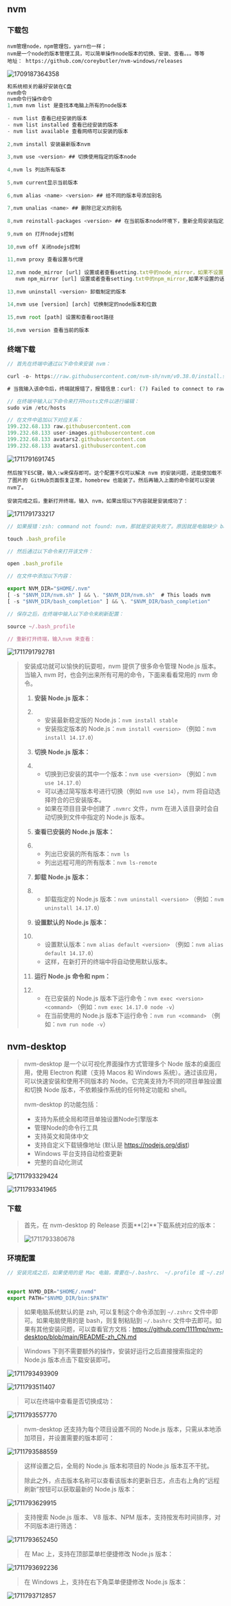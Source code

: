 ## nvm

### 下载包

```
nvm管理node，npm管理包，yarn也一样；
nvm是一个node的版本管理工具，可以简单操作node版本的切换、安装、查看。。。等等
地址： https://github.com/coreybutler/nvm-windows/releases
```

![1709187364358](C:\Users\Administrator\AppData\Roaming\Typora\typora-user-images\1709187364358.png)

```js
和系统相关的最好安装在C盘
nvm命令
nvm命令行操作命令
1,nvm nvm list 是查找本电脑上所有的node版本
 
- nvm list 查看已经安装的版本
- nvm list installed 查看已经安装的版本
- nvm list available 查看网络可以安装的版本
 
2,nvm install 安装最新版本nvm
 
3,nvm use <version> ## 切换使用指定的版本node
 
4,nvm ls 列出所有版本
 
5,nvm current显示当前版本
 
6,nvm alias <name> <version> ## 给不同的版本号添加别名
 
7,nvm unalias <name> ## 删除已定义的别名
 
8,nvm reinstall-packages <version> ## 在当前版本node环境下，重新全局安装指定版本号的npm包
 
9,nvm on 打开nodejs控制
 
10,nvm off 关闭nodejs控制
 
11,nvm proxy 查看设置与代理
 
12,nvm node_mirror [url] 设置或者查看setting.txt中的node_mirror，如果不设置的默认是 https://nodejs.org/dist/
　 nvm npm_mirror [url] 设置或者查看setting.txt中的npm_mirror,如果不设置的话默认的是： https://github.com/npm/npm/archive/.
 
13,nvm uninstall <version> 卸载制定的版本
 
14,nvm use [version] [arch] 切换制定的node版本和位数
 
15,nvm root [path] 设置和查看root路径
 
16,nvm version 查看当前的版本
```

### 终端下载

```js
// 首先在终端中通过以下命令来安装 nvm：

curl -o- https://raw.githubusercontent.com/nvm-sh/nvm/v0.38.0/install.sh | bash

# 当我输入该命令后，终端就报错了，报错信息：curl: (7) Failed to connect to raw.githubusercontent.com port 443 after 5 ms: Couldn't connect to server，这个报错是因为github 有些域名访问不到，可以通过配置hosts里面的ip域名对应关系解决。
```

```js
// 在终端中输入以下命令来打开hosts文件以进行编辑：
sudo vim /etc/hosts

// 在文件中追加以下对应关系：
199.232.68.133 raw.githubusercontent.com
199.232.68.133 user-images.githubusercontent.com
199.232.68.133 avatars2.githubusercontent.com
199.232.68.133 avatars1.githubusercontent.com
```

![1711791691745](C:\Users\Administrator\AppData\Roaming\Typora\typora-user-images\1711791691745.png)

```
然后按下ESC键，输入:w来保存即可。这个配置不仅可以解决 nvm 的安装问题，还能使加载不了图片的 GitHub页面恢复正常，homebrew 也能装了。然后再输入上面的命令就可以安装nvm了。

安装完成之后，重新打开终端，输入 nvm，如果出现以下内容就是安装成功了：
```

![1711791733217](C:\Users\Administrator\AppData\Roaming\Typora\typora-user-images\1711791733217.png)

```js
// 如果报错：zsh: command not found: nvm，那就是安装失败了。原因就是电脑缺少 bash_profile 文件。该文件位于/Users/MacUserName/.bash_profile路径，如果没有就创建一个，通过以下命令来创建：

touch .bash_profile

// 然后通过以下命令来打开该文件：

open .bash_profile

// 在文件中添加以下内容：

export NVM_DIR="$HOME/.nvm"
[ -s "$NVM_DIR/nvm.sh" ] && \. "$NVM_DIR/nvm.sh"  # This loads nvm
[ -s "$NVM_DIR/bash_completion" ] && \. "$NVM_DIR/bash_completion" 

// 保存之后，在终端中输入以下命令来刷新配置：

source ~/.bash_profile

// 重新打开终端，输入nvm 来查看：
```

![1711791792781](C:\Users\Administrator\AppData\Roaming\Typora\typora-user-images\1711791792781.png)

> 安装成功就可以愉快的玩耍啦，nvm 提供了很多命令管理 Node.js 版本。当输入 nvm 时，也会列出来所有可用的命令，下面来看看常用的 nvm 命令。
>
> 1. **安装 Node.js 版本：**
>
> 2. - 安装最新稳定版的 Node.js：`nvm install stable`
>    - 安装指定版本的 Node.js：`nvm install <version>` （例如：`nvm install 14.17.0`）
>
> 3. **切换 Node.js 版本：**
>
> 4. - 切换到已安装的其中一个版本：`nvm use <version>` （例如：`nvm use 14.17.0`）
>    - 可以通过简写版本号进行切换（例如 `nvm use 14`），nvm 将自动选择符合的已安装版本。
>    - 如果在项目目录中创建了 `.nvmrc` 文件，nvm 在进入该目录时会自动切换到文件中指定的 Node.js 版本。
>
> 5. **查看已安装的 Node.js 版本：**
>
> 6. - 列出已安装的所有版本：`nvm ls`
>    - 列出远程可用的所有版本：`nvm ls-remote`
>
> 7. **卸载 Node.js 版本：**
>
> 8. - 卸载指定的 Node.js 版本：`nvm uninstall <version>` （例如：`nvm uninstall 14.17.0`）
>
> 9. **设置默认的 Node.js 版本：**
>
> 10. - 设置默认版本：`nvm alias default <version>` （例如：`nvm alias default 14.17.0`）
>     - 这样，在新打开的终端中将自动使用默认版本。
>
> 11. **运行 Node.js 命令和 npm：**
>
> 12. - 在已安装的 Node.js 版本下运行命令：`nvm exec <version> <command>` （例如：`nvm exec 14.17.0 node -v`）
>     - 在当前使用的 Node.js 版本下运行命令：`nvm run <command>` （例如：`nvm run node -v`）

## nvm-desktop

> nvm-desktop 是一个以可视化界面操作方式管理多个 Node 版本的桌面应用，使用 Electron 构建（支持 Macos 和 Windows 系统）。通过该应用，可以快速安装和使用不同版本的 Node。它完美支持为不同的项目单独设置和切换 Node 版本，不依赖操作系统的任何特定功能和 shell。
>
> nvm-desktop 的功能包括：
>
> - 支持为系统全局和项目单独设置Node引擎版本
> - 管理Node的命令行工具
> - 支持英文和简体中文
> - 支持自定义下载镜像地址 (默认是 https://nodejs.org/dist)
> - Windows 平台支持自动检查更新
> - 完整的自动化测试

![1711793329424](C:\Users\Administrator\AppData\Roaming\Typora\typora-user-images\1711793329424.png)

![1711793341965](C:\Users\Administrator\AppData\Roaming\Typora\typora-user-images\1711793341965.png)

### 下载

> 首先，在 nvm-desktop 的 Release 页面**[2]**下载系统对应的版本：
>
> ![1711793380678](C:\Users\Administrator\AppData\Roaming\Typora\typora-user-images\1711793380678.png)

### 环境配置

```js
// 安装完成之后，如果使用的是 Mac 电脑，需要在~/.bashrc、 ~/.profile 或 ~/.zshrc 文件添加以下内容，以便在登录时自动获取它：

 
export NVMD_DIR="$HOME/.nvmd" 
export PATH="$NVMD_DIR/bin:$PATH"
```

> 如果电脑系统默认的是 zsh, 可以复制这个命令添加到 `~/.zshrc` 文件中即可。如果电脑使用的是 bash，则复制粘贴到 `~/.bashrc` 文件中去即可。如果有其他安装问题，可以查看官方文档：https://github.com/1111mp/nvm-desktop/blob/main/README-zh_CN.md

> Windows 下则不需要额外的操作，安装好运行之后直接搜索指定的 Node.js 版本点击下载安装即可。

![1711793493909](C:\Users\Administrator\AppData\Roaming\Typora\typora-user-images\1711793493909.png)

![1711793511407](C:\Users\Administrator\AppData\Roaming\Typora\typora-user-images\1711793511407.png)

> 可以在终端中查看是否切换成功：

![1711793557770](C:\Users\Administrator\AppData\Roaming\Typora\typora-user-images\1711793557770.png)

> nvm-desktop 还支持为每个项目设置不同的 Node.js 版本，只需从本地添加项目，并设置需要的版本即可：

![1711793588559](C:\Users\Administrator\AppData\Roaming\Typora\typora-user-images\1711793588559.png)

> 这样设置之后，全局的 Node.js 版本和项目的 Node.js 版本互不干扰。
>
> 除此之外，点击版本名称可以查看该版本的更新日志，点击右上角的“远程刷新”按钮可以获取最新的 Node.js 版本：

![1711793629915](C:\Users\Administrator\AppData\Roaming\Typora\typora-user-images\1711793629915.png)

> 支持搜索 Node.js 版本、 V8 版本、NPM 版本，支持按发布时间排序，对不同版本进行筛选：

![1711793652450](C:\Users\Administrator\AppData\Roaming\Typora\typora-user-images\1711793652450.png)

> 在 Mac 上，支持在顶部菜单栏便捷修改 Node.js 版本：

![1711793692236](C:\Users\Administrator\AppData\Roaming\Typora\typora-user-images\1711793692236.png)

> 在 Windows 上，支持在右下角菜单便捷修改 Node.js 版本：

![1711793712857](C:\Users\Administrator\AppData\Roaming\Typora\typora-user-images\1711793712857.png)